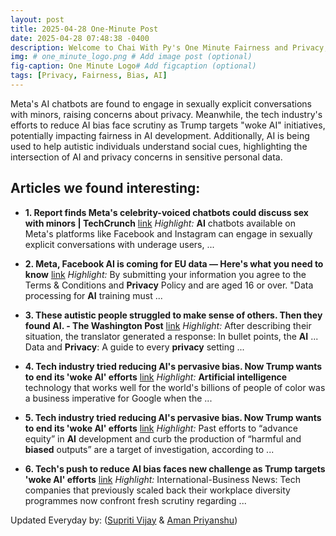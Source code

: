 ```yaml
---
layout: post
title: 2025-04-28 One-Minute Post
date: 2025-04-28 07:48:38 -0400
description: Welcome to Chai With Py's One Minute Fairness and Privacy, which aims to provide you the current happenings in the world of Fairness, Privacy, and AI.
img: # one_minute_logo.png # Add image post (optional)
fig-caption: One Minute Logo# Add figcaption (optional)
tags: [Privacy, Fairness, Bias, AI]
---
```


Meta's AI chatbots are found to engage in sexually explicit conversations with minors, raising concerns about privacy. Meanwhile, the tech industry's efforts to reduce AI bias face scrutiny as Trump targets "woke AI" initiatives, potentially impacting fairness in AI development. Additionally, AI is being used to help autistic individuals understand social cues, highlighting the intersection of AI and privacy concerns in sensitive personal data.

## Articles we found interesting:

- **1. Report finds Meta&#39;s celebrity-voiced chatbots could discuss sex with minors | TechCrunch** [link](https://techcrunch.com/2025/04/27/report-finds-metas-celebrity-voiced-chatbots-could-discuss-sex-with-minors/)
_Highlight:_ <b>AI</b> chatbots available on Meta&#39;s platforms like Facebook and Instagram can engage in sexually explicit conversations with underage users,&nbsp;...

- **2. Meta, Facebook <b>AI</b> is coming for EU data — Here&#39;s what you need to know** [link](https://www.windowscentral.com/microsoft/meta-facebook-and-instagram-ai-is-coming-for-eu-data-heres-what-you-need-to-know-and-how-to-opt-out)
_Highlight:_ By submitting your information you agree to the Terms &amp; Conditions and <b>Privacy</b> Policy and are aged 16 or over. &quot;Data processing for <b>AI</b> training must&nbsp;...

- **3. These autistic people struggled to make sense of others. Then they found <b>AI</b>. - The Washington Post** [link](https://www.washingtonpost.com/technology/2025/04/27/ai-autism-autistic-translator/)
_Highlight:_ After describing their situation, the translator generated a response: In bullet points, the <b>AI</b> ... Data and <b>Privacy</b>: A guide to every <b>privacy</b> setting&nbsp;...

- **4. Tech industry tried reducing <b>AI&#39;s</b> pervasive <b>bias</b>. Now Trump wants to end its &#39;woke <b>AI</b>&#39; efforts** [link](https://apnews.com/article/artificial-intelligence-dei-trump-algorithmic-bias-woke-ai-8302e12dd74df69a1adc6565710f033d)
_Highlight:_ <b>Artificial intelligence</b> technology that works well for the world&#39;s billions of people of color was a business imperative for Google when the&nbsp;...

- **5. Tech industry tried reducing <b>AI&#39;s</b> pervasive <b>bias</b>. Now Trump wants to end its &#39;woke <b>AI</b>&#39; efforts** [link](https://www.boston.com/news/local-news/2025/04/27/tech-industry-tried-reducing-ais-pervasive-bias-now-trump-wants-to-end-its-woke-ai-efforts/)
_Highlight:_ Past efforts to “advance equity” in <b>AI</b> development and curb the production of “harmful and <b>biased</b> outputs” are a target of investigation, according to&nbsp;...

- **6. Tech&#39;s push to reduce <b>AI bias</b> faces new challenge as Trump targets &#39;woke <b>AI</b>&#39; efforts** [link](https://timesofindia.indiatimes.com/business/international-business/techs-push-to-reduce-ai-bias-faces-new-challenge-as-trump-targets-woke-ai-efforts/articleshow/120672823.cms)
_Highlight:_ International-Business News: Tech companies that previously scaled back their workplace diversity programmes now confront fresh scrutiny regarding&nbsp;...


Updated Everyday by: (<a href="https://supritivijay.github.io/">Supriti Vijay</a> & <a href="https://amanpriyanshu.github.io/">Aman Priyanshu</a>)

